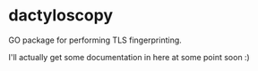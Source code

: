 # dactyloscopy

GO package for performing TLS fingerprinting.

I'll actually get some documentation in here at some point soon :)
